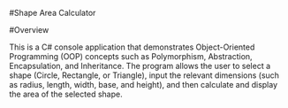 #Shape Area Calculator

#Overview

This is a C# console application that demonstrates Object-Oriented Programming (OOP) concepts such as Polymorphism, Abstraction, Encapsulation, and Inheritance. The program allows the user to select a shape (Circle, Rectangle, or Triangle), input the relevant dimensions (such as radius, length, width, base, and height), and then calculate and display the area of the selected shape.
